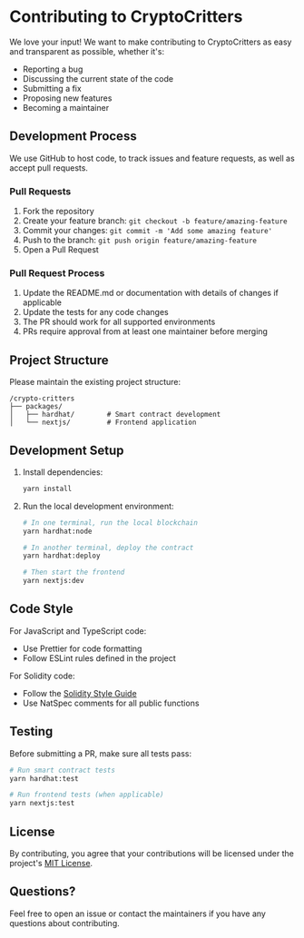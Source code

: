 # Contributing to CryptoCritters

We love your input! We want to make contributing to CryptoCritters as easy and transparent as possible, whether it's:

- Reporting a bug
- Discussing the current state of the code
- Submitting a fix
- Proposing new features
- Becoming a maintainer

## Development Process

We use GitHub to host code, to track issues and feature requests, as well as accept pull requests.

### Pull Requests

1. Fork the repository
2. Create your feature branch: `git checkout -b feature/amazing-feature`
3. Commit your changes: `git commit -m 'Add some amazing feature'`
4. Push to the branch: `git push origin feature/amazing-feature`
5. Open a Pull Request

### Pull Request Process

1. Update the README.md or documentation with details of changes if applicable
2. Update the tests for any code changes
3. The PR should work for all supported environments
4. PRs require approval from at least one maintainer before merging

## Project Structure

Please maintain the existing project structure:

```
/crypto-critters
├── packages/
│   ├── hardhat/        # Smart contract development
│   └── nextjs/         # Frontend application
```

## Development Setup

1. Install dependencies:
   ```bash
   yarn install
   ```

2. Run the local development environment:
   ```bash
   # In one terminal, run the local blockchain
   yarn hardhat:node

   # In another terminal, deploy the contract
   yarn hardhat:deploy

   # Then start the frontend
   yarn nextjs:dev
   ```

## Code Style

For JavaScript and TypeScript code:
- Use Prettier for code formatting
- Follow ESLint rules defined in the project

For Solidity code:
- Follow the [Solidity Style Guide](https://docs.soliditylang.org/en/latest/style-guide.html)
- Use NatSpec comments for all public functions

## Testing

Before submitting a PR, make sure all tests pass:

```bash
# Run smart contract tests
yarn hardhat:test

# Run frontend tests (when applicable)
yarn nextjs:test
```

## License

By contributing, you agree that your contributions will be licensed under the project's [MIT License](LICENSE).

## Questions?

Feel free to open an issue or contact the maintainers if you have any questions about contributing.
